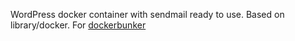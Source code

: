 WordPress docker container with sendmail ready to use. Based on library/docker. For [dockerbunker](https://github.com/chaosbunker/dockerbunker)